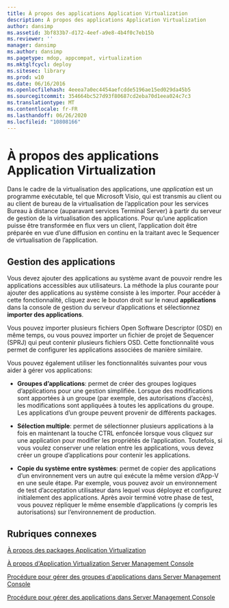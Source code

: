 ```yaml
---
title: À propos des applications Application Virtualization
description: À propos des applications Application Virtualization
author: dansimp
ms.assetid: 3bf833b7-d172-4eef-a9e8-4b4f0c7eb15b
ms.reviewer: ''
manager: dansimp
ms.author: dansimp
ms.pagetype: mdop, appcompat, virtualization
ms.mktglfcycl: deploy
ms.sitesec: library
ms.prod: w10
ms.date: 06/16/2016
ms.openlocfilehash: 4eeea7a0ec4454aefcdde5196ae15ed029da45b5
ms.sourcegitcommit: 354664bc527d93f80687cd2eba70d1eea024c7c3
ms.translationtype: MT
ms.contentlocale: fr-FR
ms.lasthandoff: 06/26/2020
ms.locfileid: "10808166"
---
```

# À propos des applications Application Virtualization


Dans le cadre de la virtualisation des applications, une *application* est un programme exécutable, tel que Microsoft Visio, qui est transmis au client ou au client de bureau de la virtualisation de l’application pour les services Bureau à distance (auparavant services Terminal Server) à partir du serveur de gestion de la virtualisation des applications. Pour qu’une application puisse être transformée en flux vers un client, l’application doit être préparée en vue d’une diffusion en continu en la traitant avec le Sequencer de virtualisation de l’application.

## Gestion des applications


Vous devez ajouter des applications au système avant de pouvoir rendre les applications accessibles aux utilisateurs. La méthode la plus courante pour ajouter des applications au système consiste à les importer. Pour accéder à cette fonctionnalité, cliquez avec le bouton droit sur le nœud **applications** dans la console de gestion du serveur d’applications et sélectionnez **importer des applications**.

Vous pouvez importer plusieurs fichiers Open Software Descriptor (OSD) en même temps, ou vous pouvez importer un fichier de projet de Sequencer (SPRJ) qui peut contenir plusieurs fichiers OSD. Cette fonctionnalité vous permet de configurer les applications associées de manière similaire.

Vous pouvez également utiliser les fonctionnalités suivantes pour vous aider à gérer vos applications:

-   **Groupes d’applications**: permet de créer des groupes logiques d’applications pour une gestion simplifiée. Lorsque des modifications sont apportées à un groupe (par exemple, des autorisations d’accès), les modifications sont appliquées à toutes les applications du groupe. Les applications d’un groupe peuvent provenir de différents packages.

-   **Sélection multiple**: permet de sélectionner plusieurs applications à la fois en maintenant la touche CTRL enfoncée lorsque vous cliquez sur une application pour modifier les propriétés de l’application. Toutefois, si vous voulez conserver une relation entre les applications, vous devez créer un groupe d’applications pour contenir les applications.

-   **Copie du système entre systèmes**: permet de copier des applications d’un environnement vers un autre qui exécute la même version d’App-V en une seule étape. Par exemple, vous pouvez avoir un environnement de test d’acceptation utilisateur dans lequel vous déployez et configurez initialement des applications. Après avoir terminé votre phase de test, vous pouvez répliquer le même ensemble d’applications (y compris les autorisations) sur l’environnement de production.

## Rubriques connexes


[À propos des packages Application Virtualization](about-application-virtualization-packages.md)

[À propos d'Application Virtualization Server Management Console](about-the-application-virtualization-server-management-console.md)

[Procédure pour gérer des groupes d'applications dans Server Management Console](how-to-manage-application-groups-in-the-server-management-console.md)

[Procédure pour gérer des applications dans Server Management Console](how-to-manage-applications-in-the-server-management-console.md)

 

 






